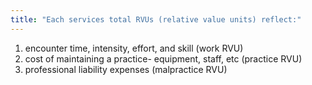 ```yaml
---
title: "Each services total RVUs (relative value units) reflect:"
---
```

1. encounter time, intensity, effort, and skill (work RVU)
2. cost of maintaining a practice- equipment, staff, etc (practice RVU)
3. professional liability expenses (malpractice RVU)

